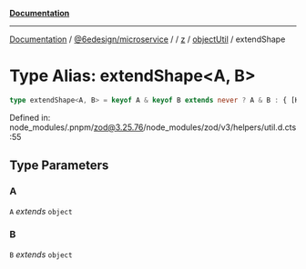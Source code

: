 [**Documentation**](../../../../../../../README.md)

***

[Documentation](../../../../../../../README.md) / [@6edesign/microservice](../../../../../README.md) / [](../../../../../README.md) / [z](../../../README.md) / [objectUtil](../README.md) / extendShape

# Type Alias: extendShape&lt;A, B&gt;

```ts
type extendShape<A, B> = keyof A & keyof B extends never ? A & B : { [K in keyof A as K extends keyof B ? never : K]: A[K] } & { [K in keyof B]: B[K] };
```

Defined in: node\_modules/.pnpm/zod@3.25.76/node\_modules/zod/v3/helpers/util.d.cts:55

## Type Parameters

### A

`A` *extends* `object`

### B

`B` *extends* `object`
